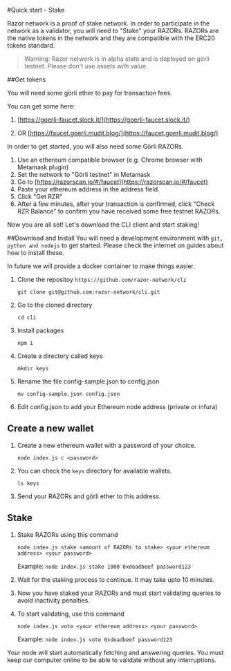 #Quick start - Stake

Razor network is a proof of stake network. In order to participate in the network as a validator, you will need to "Stake" your RAZORs. RAZORs are the native tokens in the network and they are compatible with the ERC20 tokens standard.

> Warning: Razor network is in alpha state and is deployed on görli testnet. Please don't use assets with value.

##Get tokens

You will need some görli ether to pay for transaction fees.

You can get some here:

1. [https://goerli-faucet.slock.it/](https://goerli-faucet.slock.it/)

2. OR [https://faucet.goerli.mudit.blog/](https://faucet.goerli.mudit.blog/)

In order to get started, you will also need some Görli RAZORs.

1. Use an ethereum compatible browser (e.g. Chrome browser with Metamask plugin)
2. Set the network to "Görli testnet" in Metamask
3. Go to [https://razorscan.io/#/faucet](https://razorscan.io/#/faucet)
4. Paste your ethereum address in the address field.
5. Click "Get RZR"
6. After a few minutes, after your transaction is confirmed, click "Check RZR Balance" to confirm you have received some free testnet RAZORs.

Now you are all set! Let's download the CLI client and start staking!

##Download and Install
You will need a development environment with `git, python and nodejs` to get started. Please check the internet on guides about how to install these.

In future we will provide a docker container to make things easier.

1. Clone the repositoy `https://github.com/razor-network/cli`

    `git clone git@github.com:razor-network/cli.git`

2. Go to the cloned directory

    `cd cli`

3. Install packages

    `npm i`

4. Create a directory called keys

    `mkdir keys`

5. Rename the file config-sample.json to config.json

    `mv config-sample.json config.json`

6. Edit config.json to add your Ethereum node address (private or infura)

## Create a new wallet
1. Create a new ethereum wallet with a password of your choice.

    `node index.js c <password>`

2. You can check the `keys` directory for available wallets.

    `ls keys`

3. Send your RAZORs and görli ether to this address.

## Stake
1. Stake RAZORs using this command

    `node index.js stake <amount of RAZORs to stake> <your ethereum address> <your password>`


    Example: `node index.js stake 1000 0xdeadbeef password123`

2. Wait for the staking process to continue. It may take upto 10 minutes.
3. Now you have staked your RAZORs and must start validating queries to avoid inactivity penalties.
4. To start validating, use this command

   `node index.js vote <your ethereum address> <your password>`

   Example: `node index.js vote 0xdeadbeef password123`

 Your node will start automatically fetching and answering queries. You must keep our computer online to be able to validate without any interruptions.

